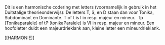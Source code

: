Dit is een harmonische codering  met letters (voornamelijk in gebruik in het Duitstalige theorieonderwijs): De letters T, S, en D staan dan voor Tonika, Subdominant en Dominante. T of t is I in resp. majeur en mineur.  Tp (Tonikaparalele) of tP (tonikaParalele) is VI in resp. majeur en mineur. Een hoofdletter duidt een majeurdrieklank aan, kleine letter een mineurdrieklank.

[[HARMONIE]]